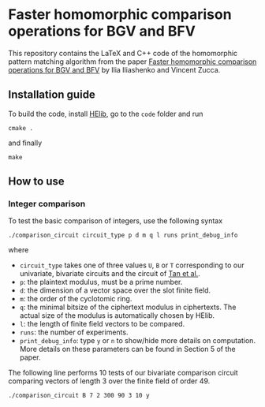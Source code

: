 # Faster homomorphic comparison operations for BGV and BFV

This repository contains the LaTeX and C++ code of the homomorphic pattern matching algorithm from the paper [Faster homomorphic comparison operations for BGV and BFV](https://eprint.iacr.org/2020/931) by Ilia Iliashenko and Vincent Zucca.

## Installation guide
To build the code, install [HElib](https://github.com/homenc/HElib), go to the `code` folder and run 

    cmake .

and finally

    make

## How to use
### Integer comparison
To test the basic comparison of integers, use the following syntax
  
    ./comparison_circuit circuit_type p d m q l runs print_debug_info
    
where
+ `circuit_type` takes one of three values `U`, `B` or `T` corresponding to our univariate, bivariate circuits and the circuit of [Tan et al.](https://eprint.iacr.org/2019/332).
+ `p`: the plaintext modulus, must be a prime number.
+ `d`: the dimension of a vector space over the slot finite field.
+ `m`: the order of the cyclotomic ring.
+ `q`: the minimal bitsize of the ciphertext modulus in ciphertexts. The actual size of the modulus is automatically chosen by HElib.
+ `l`: the length of finite field vectors to be compared.
+ `runs`: the number of experiments.
+ `print_debug_info`: type `y` or `n` to show/hide more details on computation.
More details on these parameters can be found in Section 5 of the paper.

The following line performs 10 tests of our bivariate comparison circuit comparing vectors of length 3 over the finite field of order 49.
  
    ./comparison_circuit B 7 2 300 90 3 10 y


